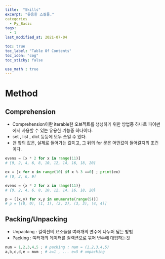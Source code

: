 ```yaml
---
title:  "Skills"
excerpt: "유용한 스킬들."
categories
  - Py_Basic
tags:
  - 1
last_modified_at: 2021-07-04

toc: true
toc_label: "Table Of Contents"
toc_icon: "cog"
toc_sticky: false

use_math : true
---
```


# Method

## Comprehension

- Comprehension이란 iterable한 오브젝트를 생성하기 위한 방법중 하나로 파이썬에서 사용할 수 있는 유용한 기능중 하나이다.
- set , list , dict 등등에 모두 쓰일 수 있다.
- 맨 앞의 값은, 실제로 들어가는 값이고, 그 뒤의 for 문은 어떤값이 들어갈지의 조건이다.


```python
evens = [x * 2 for x in range(11)] 
# [0, 2, 4, 6, 8, 10, 12, 14, 16, 18, 20]

ex = [x for x in range(10) if x % 3 ==0] ; print(ex) 
# [0, 3, 6, 9]
```

```python
evens = {x * 2 for x in range(11)} 
# {0, 2, 4, 6, 8, 10, 12, 14, 16, 18, 20}
```

```python
p = [(x,y) for x,y in enumerate(range(5))]
# p = [(0, 0), (1, 1), (2, 2), (3, 3), (4, 4)]
```



## Packing/Unpacking

- Unpacking : 컬렉션의 요소들을 여러개의 변수에 나누어 담는 방법
- Packing : 여러개의 데이터를 컬렉션으로 묶어 변수에 대입하는것 


```python
num = 1,2,3,4,5 ; # packing : num = (1,2,3,4,5) 
a,b,c,d,e = num ; # a=1 , ... e=5 # unpacking
```



